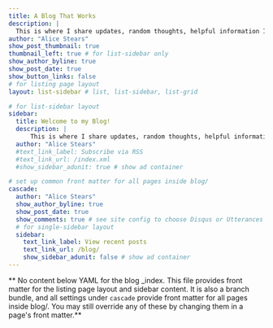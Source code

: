 ```yaml
---
title: A Blog That Works
description: |
  This is where I share updates, random thoughts, helpful information I've come across...
author: "Alice Stears"
show_post_thumbnail: true
thumbnail_left: true # for list-sidebar only
show_author_byline: true
show_post_date: true
show_button_links: false
# for listing page layout
layout: list-sidebar # list, list-sidebar, list-grid

# for list-sidebar layout
sidebar: 
  title: Welcome to my Blog!
  description: |
      This is where I share updates, random thoughts, helpful information I've come across, and anything else that doesn't fit elsewhere on the site.
  author: "Alice Stears"
  #text_link_label: Subscribe via RSS
  #text_link_url: /index.xml
  #show_sidebar_adunit: true # show ad container

# set up common front matter for all pages inside blog/
cascade:
  author: "Alice Stears"
  show_author_byline: true
  show_post_date: true
  show_comments: true # see site config to choose Disqus or Utterances
  # for single-sidebar layout
  sidebar:
    text_link_label: View recent posts
    text_link_url: /blog/
    show_sidebar_adunit: false # show ad container
---
```


** No content below YAML for the blog _index. This file provides front matter for the listing page layout and sidebar content. It is also a branch bundle, and all settings under `cascade` provide front matter for all pages inside blog/. You may still override any of these by changing them in a page's front matter.**
